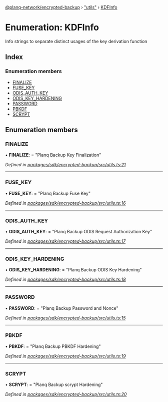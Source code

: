 [@planq-network/encrypted-backup](../README.md) › ["utils"](../modules/_utils_.md) › [KDFInfo](_utils_.kdfinfo.md)

# Enumeration: KDFInfo

Info strings to separate distinct usages of the key derivation function

## Index

### Enumeration members

* [FINALIZE](_utils_.kdfinfo.md#finalize)
* [FUSE_KEY](_utils_.kdfinfo.md#fuse_key)
* [ODIS_AUTH_KEY](_utils_.kdfinfo.md#odis_auth_key)
* [ODIS_KEY_HARDENING](_utils_.kdfinfo.md#odis_key_hardening)
* [PASSWORD](_utils_.kdfinfo.md#password)
* [PBKDF](_utils_.kdfinfo.md#pbkdf)
* [SCRYPT](_utils_.kdfinfo.md#scrypt)

## Enumeration members

###  FINALIZE

• **FINALIZE**: = "Planq Backup Key Finalization"

*Defined in [packages/sdk/encrypted-backup/src/utils.ts:21](https://github.com/planq-network/planq-sdk/blob/master/packages/sdk/encrypted-backup/src/utils.ts#L21)*

___

###  FUSE_KEY

• **FUSE_KEY**: = "Planq Backup Fuse Key"

*Defined in [packages/sdk/encrypted-backup/src/utils.ts:16](https://github.com/planq-network/planq-sdk/blob/master/packages/sdk/encrypted-backup/src/utils.ts#L16)*

___

###  ODIS_AUTH_KEY

• **ODIS_AUTH_KEY**: = "Planq Backup ODIS Request Authorization Key"

*Defined in [packages/sdk/encrypted-backup/src/utils.ts:17](https://github.com/planq-network/planq-sdk/blob/master/packages/sdk/encrypted-backup/src/utils.ts#L17)*

___

###  ODIS_KEY_HARDENING

• **ODIS_KEY_HARDENING**: = "Planq Backup ODIS Key Hardening"

*Defined in [packages/sdk/encrypted-backup/src/utils.ts:18](https://github.com/planq-network/planq-sdk/blob/master/packages/sdk/encrypted-backup/src/utils.ts#L18)*

___

###  PASSWORD

• **PASSWORD**: = "Planq Backup Password and Nonce"

*Defined in [packages/sdk/encrypted-backup/src/utils.ts:15](https://github.com/planq-network/planq-sdk/blob/master/packages/sdk/encrypted-backup/src/utils.ts#L15)*

___

###  PBKDF

• **PBKDF**: = "Planq Backup PBKDF Hardening"

*Defined in [packages/sdk/encrypted-backup/src/utils.ts:19](https://github.com/planq-network/planq-sdk/blob/master/packages/sdk/encrypted-backup/src/utils.ts#L19)*

___

###  SCRYPT

• **SCRYPT**: = "Planq Backup scrypt Hardening"

*Defined in [packages/sdk/encrypted-backup/src/utils.ts:20](https://github.com/planq-network/planq-sdk/blob/master/packages/sdk/encrypted-backup/src/utils.ts#L20)*
